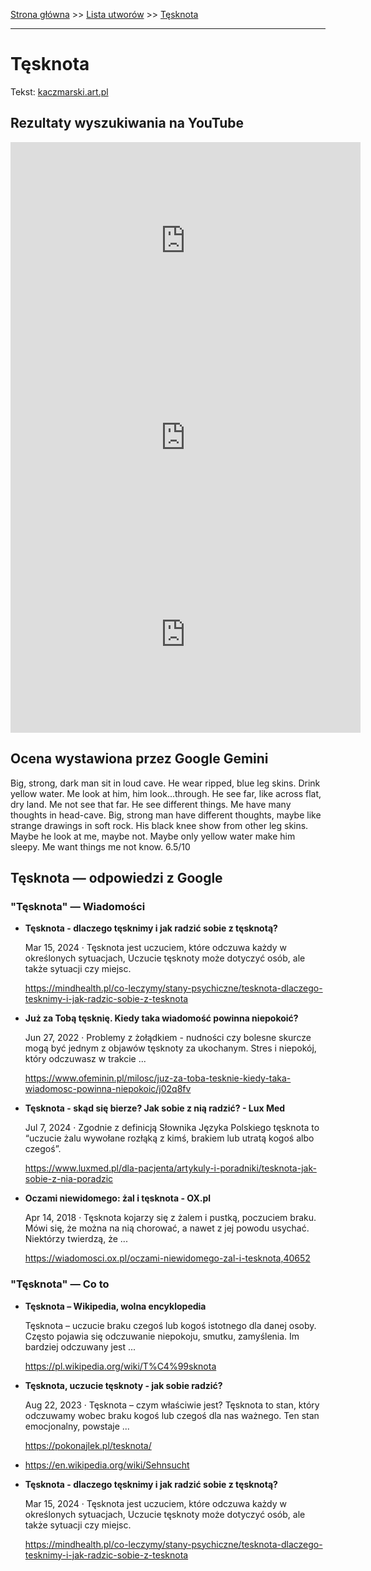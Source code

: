 [Strona główna](../index.md) >> [Lista utworów](../list.md) >> [Tęsknota](610.md)

---

# Tęsknota

Tekst: [kaczmarski.art.pl](https://www.kaczmarski.art.pl/tworczosc/wiersze/tesknota/)

## Rezultaty wyszukiwania na YouTube

<iframe width="560" height="315" src="https://www.youtube.com/embed/7cxciyZEBkE?si=IdontcarewhotheIRSsendsImnotpayingtaxes" title="YouTube video player" frameborder="0" allow="accelerometer; autoplay; clipboard-write; encrypted-media; gyroscope; picture-in-picture; web-share" referrerpolicy="strict-origin-when-cross-origin" allowfullscreen></iframe>

<iframe width="560" height="315" src="https://www.youtube.com/embed/E36wq1um7b0?si=IdontcarewhotheIRSsendsImnotpayingtaxes" title="YouTube video player" frameborder="0" allow="accelerometer; autoplay; clipboard-write; encrypted-media; gyroscope; picture-in-picture; web-share" referrerpolicy="strict-origin-when-cross-origin" allowfullscreen></iframe>

<iframe width="560" height="315" src="https://www.youtube.com/embed/XL_26Xm7yV4?si=IdontcarewhotheIRSsendsImnotpayingtaxes" title="YouTube video player" frameborder="0" allow="accelerometer; autoplay; clipboard-write; encrypted-media; gyroscope; picture-in-picture; web-share" referrerpolicy="strict-origin-when-cross-origin" allowfullscreen></iframe>

## Ocena wystawiona przez Google Gemini

Big, strong, dark man sit in loud cave. He wear ripped, blue leg skins. Drink yellow water. Me look at him, him look...through. He see far, like across flat, dry land. Me not see that far. He see different things. Me have many thoughts in head-cave. Big, strong man have different thoughts, maybe like strange drawings in soft rock. His black knee show from other leg skins. Maybe he look at me, maybe not. Maybe only yellow water make him sleepy. Me want things me not know. 6.5/10


## Tęsknota — odpowiedzi z Google

### "Tęsknota" — Wiadomości

- **Tęsknota - dlaczego tęsknimy i jak radzić sobie z tęsknotą?**

    Mar 15, 2024  ·  Tęsknota jest uczuciem, które odczuwa każdy w określonych sytuacjach, Uczucie tęsknoty może dotyczyć osób, ale także sytuacji czy miejsc. 

   <https://mindhealth.pl/co-leczymy/stany-psychiczne/tesknota-dlaczego-tesknimy-i-jak-radzic-sobie-z-tesknota>
- **Już za Tobą tęsknię. Kiedy taka wiadomość powinna niepokoić?**

    Jun 27, 2022  ·  Problemy z żołądkiem - nudności czy bolesne skurcze mogą być jednym z objawów tęsknoty za ukochanym. Stres i niepokój, który odczuwasz w trakcie ... 

   <https://www.ofeminin.pl/milosc/juz-za-toba-tesknie-kiedy-taka-wiadomosc-powinna-niepokoic/j02q8fv>
- **Tęsknota - skąd się bierze? Jak sobie z nią radzić? - Lux Med**

    Jul 7, 2024  ·  Zgodnie z definicją Słownika Języka Polskiego tęsknota to “uczucie żalu wywołane rozłąką z kimś, brakiem lub utratą kogoś albo czegoś”. 

   <https://www.luxmed.pl/dla-pacjenta/artykuly-i-poradniki/tesknota-jak-sobie-z-nia-poradzic>
- **Oczami niewidomego: żal i tęsknota - OX.pl**

    Apr 14, 2018  ·  Tęsknota kojarzy się z żalem i pustką, poczuciem braku. Mówi się, że można na nią chorować, a nawet z jej powodu usychać. Niektórzy twierdzą, że ... 

   <https://wiadomosci.ox.pl/oczami-niewidomego-zal-i-tesknota,40652>

### "Tęsknota" — Co to

- **Tęsknota – Wikipedia, wolna encyklopedia**

    Tęsknota – uczucie braku czegoś lub kogoś istotnego dla danej osoby. Często pojawia się odczuwanie niepokoju, smutku, zamyślenia. Im bardziej odczuwany jest ... 

   <https://pl.wikipedia.org/wiki/T%C4%99sknota>
- **Tęsknota, uczucie tęsknoty - jak sobie radzić?**

    Aug 22, 2023  ·  Tęsknota – czym właściwie jest? Tęsknota to stan, który odczuwamy wobec braku kogoś lub czegoś dla nas ważnego. Ten stan emocjonalny, powstaje ... 

   <https://pokonajlek.pl/tesknota/>
- <https://en.wikipedia.org/wiki/Sehnsucht>
- **Tęsknota - dlaczego tęsknimy i jak radzić sobie z tęsknotą?**

    Mar 15, 2024  ·  Tęsknota jest uczuciem, które odczuwa każdy w określonych sytuacjach, Uczucie tęsknoty może dotyczyć osób, ale także sytuacji czy miejsc. 

   <https://mindhealth.pl/co-leczymy/stany-psychiczne/tesknota-dlaczego-tesknimy-i-jak-radzic-sobie-z-tesknota>

